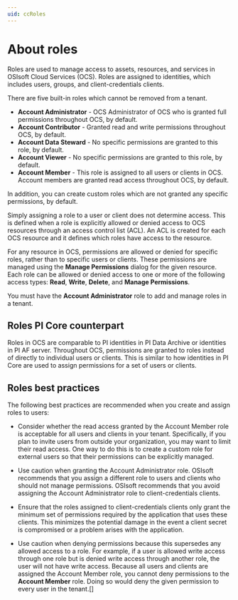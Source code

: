 ```yaml
---
uid: ccRoles
---
```

# About roles

Roles are used to manage access to assets, resources, and services in OSIsoft Cloud Services (OCS). Roles are assigned to identities, which includes users, groups, and client-credentials clients.

There are five built-in roles which cannot be removed from a tenant.

- **Account Administrator** - OCS Administrator of OCS who is granted full permissions throughout OCS, by default.
- **Account Contributor** - Granted read and write permissions throughout OCS, by default.
- **Account Data Steward** - No specific permissions are granted to this role, by default.
- **Account Viewer** - No specific permissions are granted to this role, by default.
- **Account Member** - This role is assigned to all users or clients in OCS. Account members are granted read access throughout OCS, by default.

In addition, you can create custom roles which are not granted any specific permissions, by default. 

Simply assigning a role to a user or client does not determine access. This is defined when a role is explicitly allowed or denied access to OCS resources through an access control list (ACL). An ACL is created for each OCS resource and it defines which roles have access to the resource. <!-- Josh: I think I'd like to keep the discussion about ACLs brief. Can you tell me if what I've said here is correct? -->

For any resource in OCS, permissions are allowed or denied for specific roles, rather than to specific users or clients. These permissions are managed using the **Manage Permissions** dialog for the given resource. Each role can be allowed or denied access to one or more of the following access types: **Read**, **Write**, **Delete**, and **Manage Permissions**.

You must have the **Account Administrator** role to add and manage roles in a tenant.

## <a name="roles-pi-core"></a>Roles PI Core counterpart

Roles in OCS are comparable to PI identities in PI Data Archive or identities in PI AF server. Throughout OCS, permissions are granted to roles instead of directly to individual users or clients. This is similar to how identities in PI Core are used to assign permissions for a set of users or clients.

## <a name="roles-bp"></a>Roles best practices

The following best practices are recommended when you create and assign roles to users:

- Consider whether the read access granted by the Account Member role is acceptable for all users and clients in your tenant. Specifically, if you plan to invite users from outside your organization, you may want to limit their read access. One way to do this is to create a custom role for external users so that their permissions can be explicitly managed.

- Use caution when granting the Account Administrator role. OSIsoft recommends that you assign a different role to users and clients who should not manage permissions. OSIsoft recommends that you avoid assigning the Account Administrator role to client-credentials clients.

- Ensure that the roles assigned to client-credentials clients only grant the minimum set of permissions required by the application that uses these clients. This minimizes the potential damage in the event a client secret is compromised or a problem arises with the application.

- Use caution when denying permissions because this supersedes any allowed access to a role. For example, if a user is allowed write access through one role but is denied write access through another role, the user will not have write access. Because all users and clients are assigned the Account Member role, you cannot deny permissions to the **Account Member** role. Doing so would deny the given permission to every user in the tenant.[]
